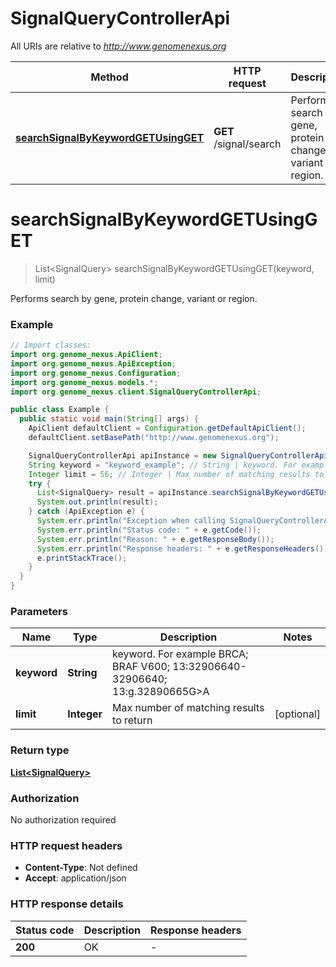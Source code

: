 # SignalQueryControllerApi

All URIs are relative to *http://www.genomenexus.org*

| Method | HTTP request | Description |
|------------- | ------------- | -------------|
| [**searchSignalByKeywordGETUsingGET**](SignalQueryControllerApi.md#searchSignalByKeywordGETUsingGET) | **GET** /signal/search | Performs search by gene, protein change, variant or region. |


<a id="searchSignalByKeywordGETUsingGET"></a>
# **searchSignalByKeywordGETUsingGET**
> List&lt;SignalQuery&gt; searchSignalByKeywordGETUsingGET(keyword, limit)

Performs search by gene, protein change, variant or region.

### Example
```java
// Import classes:
import org.genome_nexus.ApiClient;
import org.genome_nexus.ApiException;
import org.genome_nexus.Configuration;
import org.genome_nexus.models.*;
import org.genome_nexus.client.SignalQueryControllerApi;

public class Example {
  public static void main(String[] args) {
    ApiClient defaultClient = Configuration.getDefaultApiClient();
    defaultClient.setBasePath("http://www.genomenexus.org");

    SignalQueryControllerApi apiInstance = new SignalQueryControllerApi(defaultClient);
    String keyword = "keyword_example"; // String | keyword. For example BRCA; BRAF V600; 13:32906640-32906640; 13:g.32890665G>A
    Integer limit = 56; // Integer | Max number of matching results to return
    try {
      List<SignalQuery> result = apiInstance.searchSignalByKeywordGETUsingGET(keyword, limit);
      System.out.println(result);
    } catch (ApiException e) {
      System.err.println("Exception when calling SignalQueryControllerApi#searchSignalByKeywordGETUsingGET");
      System.err.println("Status code: " + e.getCode());
      System.err.println("Reason: " + e.getResponseBody());
      System.err.println("Response headers: " + e.getResponseHeaders());
      e.printStackTrace();
    }
  }
}
```

### Parameters

| Name | Type | Description  | Notes |
|------------- | ------------- | ------------- | -------------|
| **keyword** | **String**| keyword. For example BRCA; BRAF V600; 13:32906640-32906640; 13:g.32890665G&gt;A | |
| **limit** | **Integer**| Max number of matching results to return | [optional] |

### Return type

[**List&lt;SignalQuery&gt;**](SignalQuery.md)

### Authorization

No authorization required

### HTTP request headers

 - **Content-Type**: Not defined
 - **Accept**: application/json

### HTTP response details
| Status code | Description | Response headers |
|-------------|-------------|------------------|
| **200** | OK |  -  |

